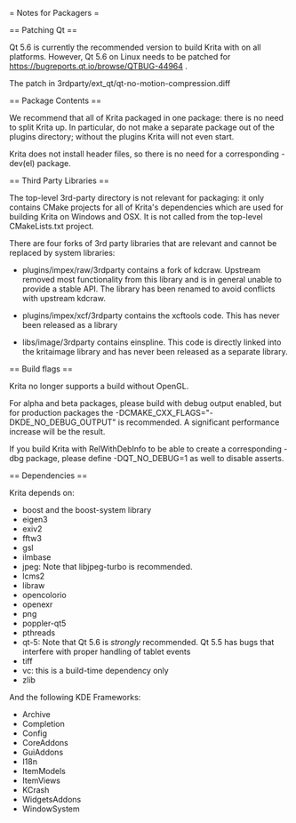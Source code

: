 = Notes for Packagers =

== Patching Qt ==

Qt 5.6 is currently the recommended version to build Krita with on all platforms. However, Qt 5.6 on Linux needs to be patched for https://bugreports.qt.io/browse/QTBUG-44964 .

The patch in 3rdparty/ext_qt/qt-no-motion-compression.diff 


== Package Contents ==

We recommend that all of Krita packaged in one package: there is no need to split Krita up. In particular, do not make a separate package out of the plugins directory; without the plugins Krita will not even start.

Krita does not install header files, so there is no need for a corresponding -dev(el) package.

== Third Party Libraries ==

The top-level 3rd-party directory is not relevant for packaging: it only contains CMake projects for all of Krita's dependencies which are used for building Krita on Windows and OSX. It is not called from the top-level CMakeLists.txt project.

There are four forks of 3rd party libraries that are relevant and cannot be replaced by system libraries:

* plugins/impex/raw/3rdparty contains a fork of kdcraw. Upstream removed most functionality from this library and is in general unable to provide a stable API. The library has been renamed to avoid conflicts with upstream kdcraw.

* plugins/impex/xcf/3rdparty contains the xcftools code. This has never been released as a library

* libs/image/3rdparty contains einspline. This code is directly linked into the kritaimage library and has never been released as a separate library.

== Build flags ==

Krita no longer supports a build without OpenGL.

For alpha and beta packages, please build with debug output enabled, but for production packages the -DCMAKE_CXX_FLAGS="-DKDE_NO_DEBUG_OUTPUT" is recommended. A significant performance increase will be the result.

If you build Krita with RelWithDebInfo to be able to create a corresponding  -dbg package, please define -DQT_NO_DEBUG=1 as well to disable asserts. 

== Dependencies ==

Krita depends on:

  * boost and the boost-system library        
  * eigen3       
  * exiv2   
  * fftw3   
  * gsl       
  * ilmbase   
  * jpeg: Note that libjpeg-turbo is recommended.       
  * lcms2     
  * libraw    
  * opencolorio
  * openexr   
  * png        
  * poppler-qt5
  * pthreads   
  * qt-5: Note that Qt 5.6 is _strongly_ recommended. Qt 5.5 has bugs that interfere with proper handling of tablet events
  * tiff  
  * vc: this is a build-time dependency only
  * zlib

And the following KDE Frameworks:

 * Archive 
 * Completion
 * Config 
 * CoreAddons
 * GuiAddons 
 * I18n 
 * ItemModels 
 * ItemViews
 * KCrash
 * WidgetsAddons 
 * WindowSystem
